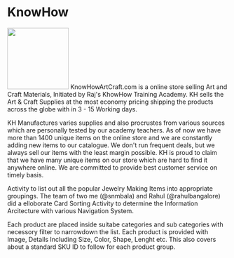 <h1>KnowHow</h1>

<p><img src="http://www.knowhowartcraft.com/new/pub/media/logo/websites/1/KnowHow1.png" width="140"> KnowHowArtCraft.com is a online store selling Art and Craft Materials, Initiated by Raj's KhowHow Training Academy. KH sells the Art & Craft Supplies at the most economy pricing shipping the products across the globe with in 3 - 15 Working days.</p>

<p>KH Manufactures varies supplies and also procrustes from various sources which are personally tested by our academy teachers. As of now we have more than 1400 unique items on the online store and we are constantly adding new items to our catalogue. We don't run frequent deals, but we always sell our items with the least margin possible. KH is proud to claim that we have many unique items on our store which are hard to find it anywhere online. We are committed to provide best customer service on timely basis.</p>
  
<p>Activity to list out all the popular Jewelry Making Items into appropriate groupings. The team of two me (@snmbala) and Rahul (@rahulbangalore) did a elloborate Card Sorting Activity to determine the Information Arcitecture with various Navigation System.</p>

<p>Each product are placed inside suitabe categories and sub categories with necessory filter to narrowdown the list. Each product is provided with Image, Details Including Size, Color, Shape, Lenght etc. This also covers about a standard SKU ID to follow for each product group.</p>
